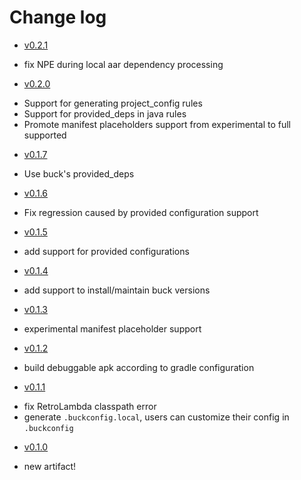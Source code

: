 # Change log
+  [v0.2.1](https://github.com/OkBuilds/OkBuck/releases/tag/v0.2.1)
 - fix NPE during local aar dependency processing
+  [v0.2.0](https://github.com/OkBuilds/OkBuck/releases/tag/v0.2.0)
 - Support for generating project_config rules
 - Support for provided_deps in java rules
 - Promote manifest placeholders support from experimental to full supported
+  [v0.1.7](https://github.com/OkBuilds/OkBuck/releases/tag/v0.1.7)
 - Use buck's provided_deps
+  [v0.1.6](https://github.com/OkBuilds/OkBuck/releases/tag/v0.1.6)
 - Fix regression caused by provided configuration support
+  [v0.1.5](https://github.com/OkBuilds/OkBuck/releases/tag/v0.1.5)
 - add support for provided configurations
+  [v0.1.4](https://github.com/OkBuilds/OkBuck/releases/tag/v0.1.4)
 - add support to install/maintain buck versions
+  [v0.1.3](https://github.com/OkBuilds/OkBuck/releases/tag/v0.1.3)
 - experimental manifest placeholder support
+  [v0.1.2](https://github.com/OkBuilds/OkBuck/releases/tag/v0.1.2)
 - build debuggable apk according to gradle configuration
+  [v0.1.1](https://github.com/OkBuilds/OkBuck/releases/tag/v0.1.1)
 - fix RetroLambda classpath error
 - generate `.buckconfig.local`, users can customize their config in `.buckconfig`
+  [v0.1.0](https://github.com/OkBuilds/OkBuck/releases/tag/v0.1.0)
 - new artifact!
